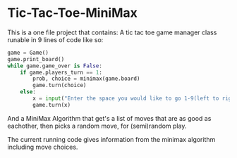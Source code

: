 # Tic-Tac-Toe-MiniMax
This is a one file project that contains:
A tic tac toe game manager class runable in 9 lines of code like so:
```python
game = Game()
game.print_board()
while game.game_over is False:
    if game.players_turn == 1:
        prob, choice = minimax(game.board)
        game.turn(choice)
    else:
        x = input("Enter the space you would like to go 1-9(left to right, top to bottom):")
        game.turn(x)
```
And a MiniMax Algorithm that get's a list of moves
that are as good as eachother, 
then picks a random move, for (semi)random play.

The current running code gives information from the minimax algorithm including move choices.
